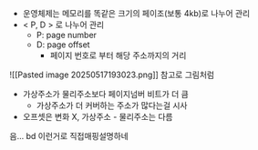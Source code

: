 - 운영체제는 메모리를 똑같은 크기의 페이조(보통 4kb)로 나누어 관리
- < P, D > 로 나누어 관리
	- P: page number
	- D: page offset
		- 페이지 번호로 부터 해당 주소까지의 거리

![[Pasted image 20250517193023.png]]
참고로 그림처럼 
- 가상주소가 물리주소보다 페이지넘버 비트가 더 큼
	- 가상주소가 더 커버하는 주소가 많다는걸 시사
- 오프셋은 변화 X, 가상주소 - 물리주소는 다름

음... bd 이런거로 직접매핑설명하네 